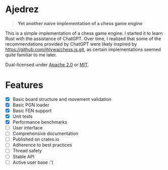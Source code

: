 # Ajedrez

> **Yet another naive implementation of a chess game engine**

This is a simple implementation of a chess game engine. I started it to learn Rust with the assistance of ChatGPT. Over time, I realized that some of the recommendations provided by ChatGPT were likely inspired by https://github.com/jhlywa/chess.js.git, as certain implementations seemed quite familiar to me later.

Dual-licensed under [Apache 2.0](LICENSE-APACHE) or [MIT](LICENSE-MIT).


# Features

- [x] Basic board structure and movement validation
- [x] Basic PGN loader
- [x] Basic FEN support 
- [x] Unit tests
- [x] Performance benchmarks
- [ ] User interface
- [ ] Comprehensive documentation
- [ ] Published on crates.io
- [ ] Adherence to best practices
- [ ] Thread safety
- [ ] Stable API
- [ ] Active user base :'(
